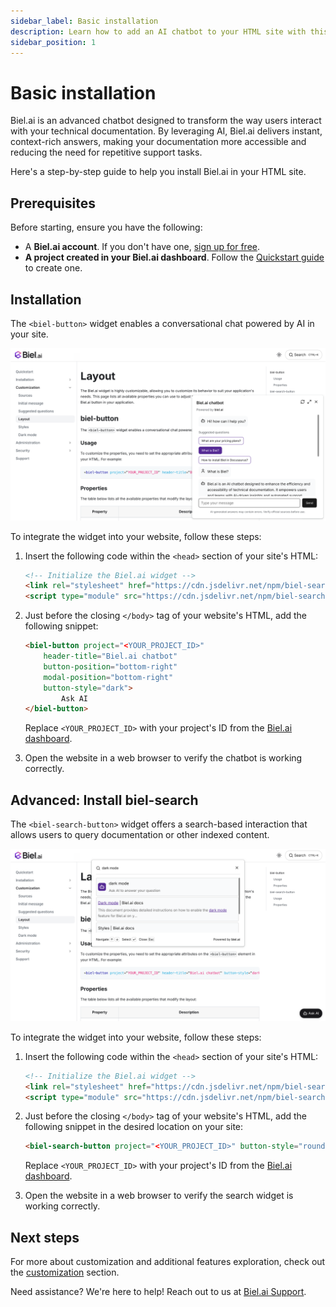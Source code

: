 ```yaml
---
sidebar_label: Basic installation
description: Learn how to add an AI chatbot to your HTML site with this step-by-step guide.
sidebar_position: 1
---
```


# Basic installation

Biel.ai is an advanced chatbot designed to transform the way users interact with your technical documentation. By leveraging AI, Biel.ai delivers instant, context-rich answers, making your documentation more accessible and reducing the need for repetitive support tasks.

Here's a step-by-step guide to help you install Biel.ai in your HTML site.

## Prerequisites

Before starting, ensure you have the following:

- A **Biel.ai account**. If you don't have one, [sign up for free](https://app.biel.ai/accounts/signup/).
- **A project created in your Biel.ai dashboard**. Follow the [Quickstart guide](../quickstart.md) to create one.

## Installation

The `<biel-button>` widget enables a conversational chat powered by AI in your site.

![Chatbot widget for docs](./images/biel-widget-docs.png)

To integrate the widget into your website, follow these steps:

1. Insert the following code within the `<head>` section of your site's HTML:

    ```html
    <!-- Initialize the Biel.ai widget -->
    <link rel="stylesheet" href="https://cdn.jsdelivr.net/npm/biel-search/dist/biel-search/biel-search.css">
    <script type="module" src="https://cdn.jsdelivr.net/npm/biel-search/dist/biel-search/biel-search.esm.js"></script>
    ```

2. Just before the closing `</body>` tag of your website's HTML, add the following snippet:

    ```html
    <biel-button project="<YOUR_PROJECT_ID>" 
        header-title="Biel.ai chatbot"
        button-position="bottom-right"
        modal-position="bottom-right"
        button-style="dark">
            Ask AI
    </biel-button>
    ```

    Replace `<YOUR_PROJECT_ID>` with your project's ID from the [Biel.ai dashboard](../quickstart.md#2-create-a-project).

1. Open the website in a web browser to verify the chatbot is working correctly.

## Advanced: Install biel-search

The `<biel-search-button>` widget offers a search-based interaction that allows users to query documentation or other indexed content.

![Biel search](./images/biel-search-widget.png)

To integrate the widget into your website, follow these steps:

1. Insert the following code within the `<head>` section of your site's HTML:

    ```html
    <!-- Initialize the Biel.ai widget -->
    <link rel="stylesheet" href="https://cdn.jsdelivr.net/npm/biel-search/dist/biel-search/biel-search.css">
    <script type="module" src="https://cdn.jsdelivr.net/npm/biel-search/dist/biel-search/biel-search.esm.js"></script>
    ```

2. Just before the closing `</body>` tag of your website's HTML, add the following snippet in the desired location on your site:

    ```html
    <biel-search-button project="<YOUR_PROJECT_ID>" button-style="rounded">Search</biel-search-button>
    ```

    Replace `<YOUR_PROJECT_ID>` with your project's ID from the [Biel.ai dashboard](../quickstart.md#2-create-a-project).

3. Open the website in a web browser to verify the search widget is working correctly.

## Next steps

For more about customization and additional features exploration, check out the [customization](/category/customization) section.

Need assistance? We're here to help! Reach out to us at [Biel.ai Support](https://biel.ai/contact).